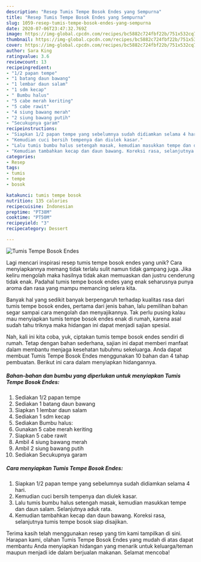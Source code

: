 ```yaml
---
description: "Resep Tumis Tempe Bosok Endes yang Sempurna"
title: "Resep Tumis Tempe Bosok Endes yang Sempurna"
slug: 1059-resep-tumis-tempe-bosok-endes-yang-sempurna
date: 2020-07-06T23:47:32.769Z
image: https://img-global.cpcdn.com/recipes/bc5882c724fbf22b/751x532cq70/tumis-tempe-bosok-endes-foto-resep-utama.jpg
thumbnail: https://img-global.cpcdn.com/recipes/bc5882c724fbf22b/751x532cq70/tumis-tempe-bosok-endes-foto-resep-utama.jpg
cover: https://img-global.cpcdn.com/recipes/bc5882c724fbf22b/751x532cq70/tumis-tempe-bosok-endes-foto-resep-utama.jpg
author: Sara King
ratingvalue: 3.6
reviewcount: 13
recipeingredient:
- "1/2 papan tempe"
- "1 batang daun bawang"
- "1 lembar daun salam"
- "1 sdm kecap"
- " Bumbu halus"
- "5 cabe merah keriting"
- "5 cabe rawit"
- "4 siung bawang merah"
- "2 siung bawang putih"
- "Secukupnya garam"
recipeinstructions:
- "Siapkan 1/2 papan tempe yang sebelumnya sudah didiamkan selama 4 hari."
- "Kemudian cuci bersih tempenya dan diulek kasar."
- "Lalu tumis bumbu halus setengah masak, kemudian masukkan tempe dan daun salam. Selanjutnya aduk rata."
- "Kemudian tambahkan kecap dan daun bawang. Koreksi rasa, selanjutnya tumis tempe bosok siap disajikan."
categories:
- Resep
tags:
- tumis
- tempe
- bosok

katakunci: tumis tempe bosok 
nutrition: 135 calories
recipecuisine: Indonesian
preptime: "PT38M"
cooktime: "PT50M"
recipeyield: "3"
recipecategory: Dessert

---
```



![Tumis Tempe Bosok Endes](https://img-global.cpcdn.com/recipes/bc5882c724fbf22b/751x532cq70/tumis-tempe-bosok-endes-foto-resep-utama.jpg)

Lagi mencari inspirasi resep tumis tempe bosok endes yang unik? Cara menyiapkannya memang tidak terlalu sulit namun tidak gampang juga. Jika keliru mengolah maka hasilnya tidak akan memuaskan dan justru cenderung tidak enak. Padahal tumis tempe bosok endes yang enak seharusnya punya aroma dan rasa yang mampu memancing selera kita.



Banyak hal yang sedikit banyak berpengaruh terhadap kualitas rasa dari tumis tempe bosok endes, pertama dari jenis bahan, lalu pemilihan bahan segar sampai cara mengolah dan menyajikannya. Tak perlu pusing kalau mau menyiapkan tumis tempe bosok endes enak di rumah, karena asal sudah tahu triknya maka hidangan ini dapat menjadi sajian spesial.


Nah, kali ini kita coba, yuk, ciptakan tumis tempe bosok endes sendiri di rumah. Tetap dengan bahan sederhana, sajian ini dapat memberi manfaat dalam membantu menjaga kesehatan tubuhmu sekeluarga. Anda dapat membuat Tumis Tempe Bosok Endes menggunakan 10 bahan dan 4 tahap pembuatan. Berikut ini cara dalam menyiapkan hidangannya.

<!--inarticleads1-->

##### Bahan-bahan dan bumbu yang diperlukan untuk menyiapkan Tumis Tempe Bosok Endes:

1. Sediakan 1/2 papan tempe
1. Sediakan 1 batang daun bawang
1. Siapkan 1 lembar daun salam
1. Sediakan 1 sdm kecap
1. Sediakan  Bumbu halus:
1. Gunakan 5 cabe merah keriting
1. Siapkan 5 cabe rawit
1. Ambil 4 siung bawang merah
1. Ambil 2 siung bawang putih
1. Sediakan Secukupnya garam




<!--inarticleads2-->

##### Cara menyiapkan Tumis Tempe Bosok Endes:

1. Siapkan 1/2 papan tempe yang sebelumnya sudah didiamkan selama 4 hari.
1. Kemudian cuci bersih tempenya dan diulek kasar.
1. Lalu tumis bumbu halus setengah masak, kemudian masukkan tempe dan daun salam. Selanjutnya aduk rata.
1. Kemudian tambahkan kecap dan daun bawang. Koreksi rasa, selanjutnya tumis tempe bosok siap disajikan.




Terima kasih telah menggunakan resep yang tim kami tampilkan di sini. Harapan kami, olahan Tumis Tempe Bosok Endes yang mudah di atas dapat membantu Anda menyiapkan hidangan yang menarik untuk keluarga/teman maupun menjadi ide dalam berjualan makanan. Selamat mencoba!
